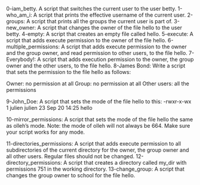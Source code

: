 0-iam_betty. A script that switches the current user to the user betty.
1-who_am_i: A script that prints the effective username of the current user.
2-groups: A script that prints all the groups the current user is part of.
3-new_owner: A script that changes the owner of the file hello to the user betty.
4-empty: A script that creates an empty file called hello.
5-execute: A script that adds execute permission to the owner of the file hello.
6-multiple_permissions: A script that adds execute permission to the owner and the group owner, and read permission to other users, to the file hello.
7-Everybody!: A script that adds execution permission to the owner, the group owner and the other users, to the file hello.
8-James Bond: Write a script that sets the permission to the file hello as follows:

Owner: no permission at all
Group: no permission at all
Other users: all the permissions

9-John_Doe: A script that sets the mode of the file hello to this:
-rwxr-x-wx 1 julien julien 23 Sep 20 14:25 hello

10-mirror_permissions: A script that sets the mode of the file hello the same as olleh’s mode.
Note: the mode of olleh will not always be 664. Make sure your script works for any mode.

11-directories_permissions: A script that adds execute permission to all subdirectories of the current directory for the owner, the group owner and all other users. Regular files should not be changed.
12-directory_permissions: A script that creates a directory called my_dir with permissions 751 in the working directory.
13-change_group: A script that changes the group owner to school for the file hello.

